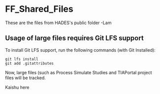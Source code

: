 # FF_Shared_Files


These are the files from HADES's public folder -Lam


## Usage of large files requires Git LFS support

To install Git LFS support, run the following commands (with Git Installed):


```
git lfs install
git add .gitattributes
```

Now, large files (such as Process Simulate Studies and TIAPortal project files will be tracked.

Kaishu here